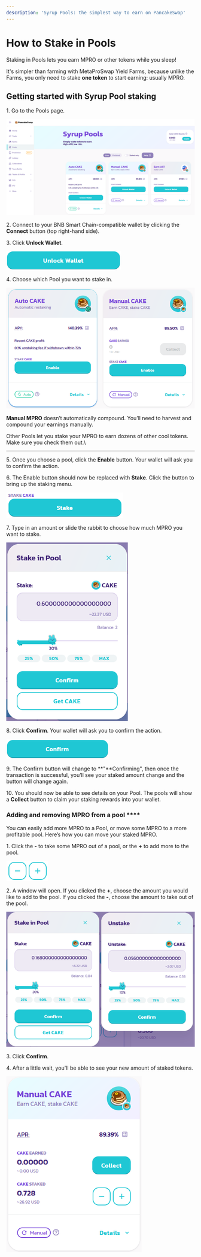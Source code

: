 ```yaml
---
description: 'Syrup Pools: the simplest way to earn on PancakeSwap'
---
```


# How to Stake in Pools

Staking in Pools lets you earn MPRO or other tokens while you sleep!

It's simpler than farming with MetaProSwap Yield Farms, because unlike the Farms, you only need to stake **one token** to start earning: usually MPRO.

## **Getting started with Syrup Pool staking**

1\. Go to the Pools page.

![](<../../.gitbook/assets/image (18).png>)

2\. Connect to your BNB Smart Chain-compatible wallet by clicking the **Connect** button (top right-hand side).

3\. Click **Unlock Wallet**.

![](<../../.gitbook/assets/image (30).png>)

4\. Choose which Pool you want to stake in.

![](<../../.gitbook/assets/image (20).png>)

**Manual MPRO** doesn’t automatically compound. You’ll need to harvest and compound your earnings manually.

Other Pools let you stake your MPRO to earn dozens of other cool tokens. Make sure you check them out.\\

***

5\. Once you choose a pool, click the **Enable** button. Your wallet will ask you to confirm the action.

6\. The Enable button should now be replaced with **Stake**. Click the button to bring up the staking menu.

![](<../../.gitbook/assets/image (22).png>)

7\. Type in an amount or slide the rabbit to choose how much MPRO you want to stake.

![](<../../.gitbook/assets/image (23).png>)

8\. Click **Confirm**. Your wallet will ask you to confirm the action.

![](<../../.gitbook/assets/image (28).png>)

9\. The Confirm button will change to \*\*"\*\*Confirming", then once the transaction is successful, you’ll see your staked amount change and the button will change again.

10\. You should now be able to see details on your Pool. The pools will show a **Collect** button to claim your staking rewards into your wallet.

### **Adding and removing MPRO from a pool** \*\*\*\*

You can easily add more MPRO to a Pool, or move some MPRO to a more profitable pool. Here’s how you can move your staked MPRO.

1\. Click the **-** to take some MPRO out of a pool, or the **+** to add more to the pool.

![](<../../.gitbook/assets/image (26).png>)

2\. A window will open. If you clicked the **+**, choose the amount you would like to add to the pool. If you clicked the **-**, choose the amount to take out of the pool.

![](<../../.gitbook/assets/image (27).png>)

3\. Click **Confirm**.

4\. After a little wait, you'll be able to see your new amount of staked tokens.

![](<../../.gitbook/assets/image (29).png>)
